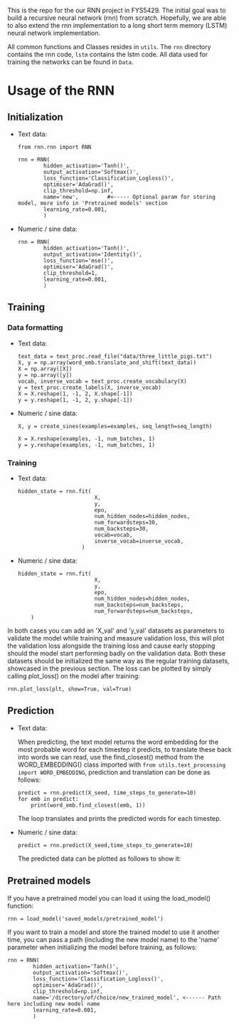 This is the repo for the our RNN project in FYS5429.
The initial goal was to build a recursive neural network (rnn) from scratch. Hopefully,
we are able to also extend the rnn implementation to a long short term memory (LSTM)
neural network implementation.

All common functions and Classes resides in `utils`. The `rnn` directory contains the rnn code,
`lstm` contains the lstm code. All data used for training the networks can be found in `Data`.


# Usage of the RNN

## Initialization
 - Text data:
    ```
    from rnn.rnn import RNN

    rnn = RNN(
            hidden_activation='Tanh()',
            output_activation='Softmax()',
            loss_function='Classification_Logloss()',
            optimiser='AdaGrad()',
            clip_threshold=np.inf,
            name='new',         #<----- Optional param for storing model, more info in 'Pretrained models' section
            learning_rate=0.001,
            )
    ```

 - Numeric / sine data:
    ```
    rnn = RNN(
            hidden_activation='Tanh()',
            output_activation='Identity()',
            loss_function='mse()',
            optimiser='AdaGrad()',
            clip_threshold=1,
            learning_rate=0.001,
            )
    ```

## Training

### Data formatting

- Text data:
    ```
    text_data = text_proc.read_file("data/three_little_pigs.txt")
    X, y = np.array(word_emb.translate_and_shift(text_data))
    X = np.array([X])
    y = np.array([y])
    vocab, inverse_vocab = text_proc.create_vocabulary(X)
    y = text_proc.create_labels(X, inverse_vocab)
    X = X.reshape(1, -1, 2, X.shape[-1])
    y = y.reshape(1, -1, 2, y.shape[-1])
    ```

- Numeric / sine data:
    ```
    X, y = create_sines(examples=examples, seq_length=seq_length)

    X = X.reshape(examples, -1, num_batches, 1)
    y = y.reshape(examples, -1, num_batches, 1)
    ```

### Training

- Text data:
    ```
    hidden_state = rnn.fit(
                            X,
                            y,
                            epo,
                            num_hidden_nodes=hidden_nodes,
                            num_forwardsteps=30,
                            num_backsteps=30,
                            vocab=vocab,
                            inverse_vocab=inverse_vocab,
                        )
    ```

- Numeric / sine data:
    ```
    hidden_state = rnn.fit(
                            X,
                            y,
                            epo,
                            num_hidden_nodes=hidden_nodes,
                            num_backsteps=num_backsteps,
                            num_forwardsteps=num_backsteps,
        )
    ```

In both cases you can add an 'X_val' and 'y_val' datasets as parameters to validate the model while training and measure validation loss, this will plot the validation loss alongside the training loss and cause early stopping should the model start performing badly on the validation data. Both these datasets should be initialized the same way as the regular training datasets, showcased in the previous section.
The loss can be plotted by simply calling plot_loss() on the model after training:
```
rnn.plot_loss(plt, show=True, val=True)
```

## Prediction

 - Text data:

    When predicting, the text model returns the word embedding for the most probable word for each timestep it predicts, to translate these back into words we can read, use the find_closest() method from the WORD_EMBEDDING() class imported with ```from utils.text_processing import WORD_EMBEDDING```, prediction and translation can be done as follows:
    
    ```
    predict = rnn.predict(X_seed, time_steps_to_generate=10)
    for emb in predict:
        print(word_emb.find_closest(emb, 1))
    ```
    The loop translates and prints the predicted words for each timestep.

 - Numeric / sine data:
    ```
    predict = rnn.predict(X_seed,time_steps_to_generate=10)
    ```

    The predicted data can be plotted as follows to show it:


## Pretrained models

If you have a pretrained model you can load it using the load_model() function:
```
rnn = load_model('saved_models/pretrained_model')
```
If you want to train a model and store the trained model to use it another time, you can pass a path (including the new model name) to the 'name' parameter when initializing the model before training, as follows:
```
rnn = RNN(
        hidden_activation='Tanh()',
        output_activation='Softmax()',
        loss_function='Classification_Logloss()',
        optimiser='AdaGrad()',
        clip_threshold=np.inf,
        name='/directory/of/choice/new_trained_model', <------ Path here including new model name
        learning_rate=0.001,
        )
```